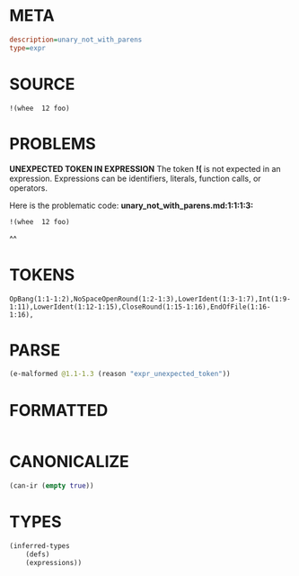 # META
~~~ini
description=unary_not_with_parens
type=expr
~~~
# SOURCE
~~~roc
!(whee  12 foo)
~~~
# PROBLEMS
**UNEXPECTED TOKEN IN EXPRESSION**
The token **!(** is not expected in an expression.
Expressions can be identifiers, literals, function calls, or operators.

Here is the problematic code:
**unary_not_with_parens.md:1:1:1:3:**
```roc
!(whee  12 foo)
```
^^


# TOKENS
~~~zig
OpBang(1:1-1:2),NoSpaceOpenRound(1:2-1:3),LowerIdent(1:3-1:7),Int(1:9-1:11),LowerIdent(1:12-1:15),CloseRound(1:15-1:16),EndOfFile(1:16-1:16),
~~~
# PARSE
~~~clojure
(e-malformed @1.1-1.3 (reason "expr_unexpected_token"))
~~~
# FORMATTED
~~~roc

~~~
# CANONICALIZE
~~~clojure
(can-ir (empty true))
~~~
# TYPES
~~~clojure
(inferred-types
	(defs)
	(expressions))
~~~
